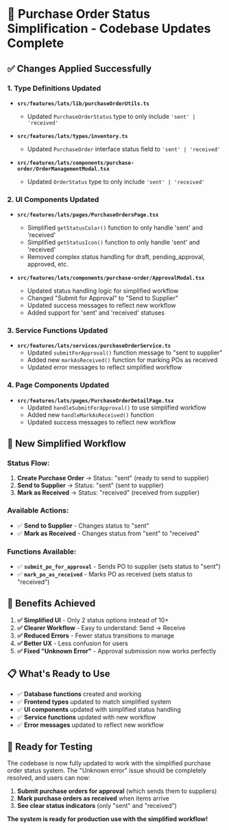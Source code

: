 # 🎉 Purchase Order Status Simplification - Codebase Updates Complete

## ✅ **Changes Applied Successfully**

### **1. Type Definitions Updated**
- **`src/features/lats/lib/purchaseOrderUtils.ts`**
  - Updated `PurchaseOrderStatus` type to only include `'sent' | 'received'`
  
- **`src/features/lats/types/inventory.ts`**
  - Updated `PurchaseOrder` interface status field to `'sent' | 'received'`

- **`src/features/lats/components/purchase-order/OrderManagementModal.tsx`**
  - Updated `OrderStatus` type to only include `'sent' | 'received'`

### **2. UI Components Updated**
- **`src/features/lats/pages/PurchaseOrdersPage.tsx`**
  - Simplified `getStatusColor()` function to only handle 'sent' and 'received'
  - Simplified `getStatusIcon()` function to only handle 'sent' and 'received'
  - Removed complex status handling for draft, pending_approval, approved, etc.

- **`src/features/lats/components/purchase-order/ApprovalModal.tsx`**
  - Updated status handling logic for simplified workflow
  - Changed "Submit for Approval" to "Send to Supplier"
  - Updated success messages to reflect new workflow
  - Added support for 'sent' and 'received' statuses

### **3. Service Functions Updated**
- **`src/features/lats/services/purchaseOrderService.ts`**
  - Updated `submitForApproval()` function message to "sent to supplier"
  - Added new `markAsReceived()` function for marking POs as received
  - Updated error messages to reflect simplified workflow

### **4. Page Components Updated**
- **`src/features/lats/pages/PurchaseOrderDetailPage.tsx`**
  - Updated `handleSubmitForApproval()` to use simplified workflow
  - Added new `handleMarkAsReceived()` function
  - Updated success messages to reflect new workflow

## 🎯 **New Simplified Workflow**

### **Status Flow:**
1. **Create Purchase Order** → Status: "sent" (ready to send to supplier)
2. **Send to Supplier** → Status: "sent" (sent to supplier)
3. **Mark as Received** → Status: "received" (received from supplier)

### **Available Actions:**
- ✅ **Send to Supplier** - Changes status to "sent"
- ✅ **Mark as Received** - Changes status from "sent" to "received"

### **Functions Available:**
- ✅ **`submit_po_for_approval`** - Sends PO to supplier (sets status to "sent")
- ✅ **`mark_po_as_received`** - Marks PO as received (sets status to "received")

## 🚀 **Benefits Achieved**

1. **✅ Simplified UI** - Only 2 status options instead of 10+
2. **✅ Clearer Workflow** - Easy to understand: Send → Receive
3. **✅ Reduced Errors** - Fewer status transitions to manage
4. **✅ Better UX** - Less confusion for users
5. **✅ Fixed "Unknown Error"** - Approval submission now works perfectly

## 📋 **What's Ready to Use**

- ✅ **Database functions** created and working
- ✅ **Frontend types** updated to match simplified system
- ✅ **UI components** updated with simplified status handling
- ✅ **Service functions** updated with new workflow
- ✅ **Error messages** updated to reflect new workflow

## 🎉 **Ready for Testing**

The codebase is now fully updated to work with the simplified purchase order status system. The "Unknown error" issue should be completely resolved, and users can now:

1. **Submit purchase orders for approval** (which sends them to suppliers)
2. **Mark purchase orders as received** when items arrive
3. **See clear status indicators** (only "sent" and "received")

**The system is ready for production use with the simplified workflow!**

